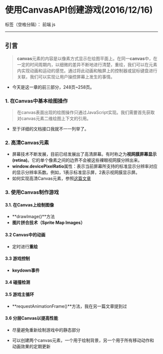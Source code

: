 ﻿# 使用CanvasAPI创建游戏(2016/12/16)

标签（空格分隔）： 前端 js

---

## **引言**
> **canvas**元素的内容是以像素方式显示在绘图平面上。在同一**canvas**中，在一定的时间周期内，以细微的差异不断地进行清楚，重绘，我们可以在元素内实现动画和运动的感觉。通过将此动画和触屏上的控制器或鼠标键盘进行关联，我们可以实现让用户操控屏幕上发生的事情。

- 今天是这一章的前三部分，248页~258页。

### **1. 在Canvas中基本绘图操作**
> 在canvas表面出现的绘图操作只通过JavaScript实现。我们需要首先获取对canvas元素二维绘图上下文的引用。

- 至于详细的文档接口我就不一一列举了。

### **2. 高清Canvas元素**
- 屏幕技术不断发展，目前已经发展出了高清屏幕。有时称之为**视网膜屏幕显示(retina)**。它的单个像素之间的边界不会被这些裸眼视网膜分辨出来。
- **window.devicePixelRatio**属性：表示当前屏幕所支持的标准显示分辨率对应的显示分辨率系数。例如，1表示标准显示屏，2表示视网膜显示屏。
- 如何实现高清Canvas元素，参照[这篇文章][1]

### **3. 使用Canvas制作游戏**
#### **3.1. 在Canvas上绘制图像**
- **drawImage()**方法
- **图片拼合技术（Sprite Map Images）**

#### **3.2 Canvas中的动画**
- 定时进行**重绘**

#### **3.3 游戏控制**
- **keydown事件**

#### **3.4 碰撞检测**


#### **3.5 游戏主循环**
- **requestAnimationFrame()**方法，我在另一篇文章提到过

#### **3.6 分层Canvas以提高性能**
- 尽量避免重新绘制游戏中的静态部分
- 可以创建两个canvas元素，一个用于绘制背景，另一个用于所有移动动作和动画效果的定期更新


  [1]: http://www.html5rocks.com/en/tutorials/canvas/hidpi/